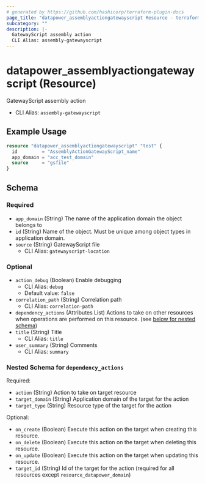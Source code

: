 ```yaml
---
# generated by https://github.com/hashicorp/terraform-plugin-docs
page_title: "datapower_assemblyactiongatewayscript Resource - terraform-provider-datapower"
subcategory: ""
description: |-
  GatewayScript assembly action
  CLI Alias: assembly-gatewayscript
---
```


# datapower_assemblyactiongatewayscript (Resource)

GatewayScript assembly action
  - CLI Alias: `assembly-gatewayscript`

## Example Usage

```terraform
resource "datapower_assemblyactiongatewayscript" "test" {
  id         = "AssemblyActionGatewayScript_name"
  app_domain = "acc_test_domain"
  source     = "gsfile"
}
```

<!-- schema generated by tfplugindocs -->
## Schema

### Required

- `app_domain` (String) The name of the application domain the object belongs to
- `id` (String) Name of the object. Must be unique among object types in application domain.
- `source` (String) GatewayScript file
  - CLI Alias: `gatewayscript-location`

### Optional

- `action_debug` (Boolean) Enable debugging
  - CLI Alias: `debug`
  - Default value: `false`
- `correlation_path` (String) Correlation path
  - CLI Alias: `correlation-path`
- `dependency_actions` (Attributes List) Actions to take on other resources when operations are performed on this resource. (see [below for nested schema](#nestedatt--dependency_actions))
- `title` (String) Title
  - CLI Alias: `title`
- `user_summary` (String) Comments
  - CLI Alias: `summary`

<a id="nestedatt--dependency_actions"></a>
### Nested Schema for `dependency_actions`

Required:

- `action` (String) Action to take on target resource
- `target_domain` (String) Application domain of the target for the action
- `target_type` (String) Resource type of the target for the action

Optional:

- `on_create` (Boolean) Execute this action on the target when creating this resource.
- `on_delete` (Boolean) Execute this action on the target when deleting this resource.
- `on_update` (Boolean) Execute this action on the target when updating this resource.
- `target_id` (String) Id of the target for the action (required for all resources except `resource_datapower_domain`)
